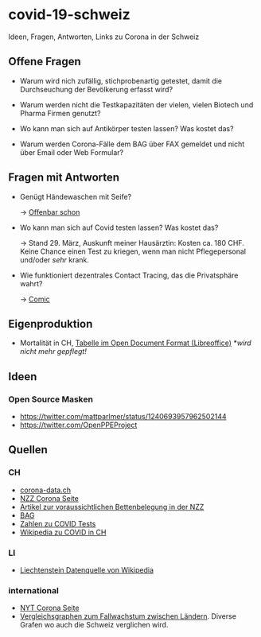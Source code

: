 # covid-19-schweiz

Ideen, Fragen, Antworten, Links zu Corona in der Schweiz

## Offene Fragen

* Warum wird nich zufällig, stichprobenartig getestet, damit die
  Durchseuchung der Bevölkerung erfasst wird?

* Warum werden nicht die Testkapazitäten der vielen, vielen
  Biotech und Pharma Firmen genutzt?

* Wo kann man sich auf Antikörper testen lassen? Was kostet das?

* Warum werden Corona-Fälle dem BAG über FAX gemeldet und nicht
  über Email oder Web Formular?

## Fragen mit Antworten

* Genügt Händewaschen mit Seife?

  -> [Offenbar schon](https://www.nzz.ch/wissenschaft/warum-coronaviren-seife-hassen-ld.1549264)

* Wo kann man sich auf Covid testen lassen? Was kostet das?

  -> Stand 29. März, Auskunft meiner Hausärztin: Kosten ca. 180 CHF. Keine Chance einen
  Test zu kriegen, wenn man nicht Pflegepersonal und/oder *sehr* krank.

* Wie funktioniert dezentrales Contact Tracing, das die Privatsphäre wahrt?

  -> [Comic](https://ncase.me/contact-tracing/)

## Eigenproduktion

* Mortalität in CH, [Tabelle im Open Document Format (Libreoffice)](stats.ods)
  **wird nicht mehr gepflegt!*

## Ideen

### Open Source Masken

* https://twitter.com/mattparlmer/status/1240693957962502144
* https://twitter.com/OpenPPEProject

## Quellen

### CH

* [corona-data.ch](https://corona-data.ch)
* [NZZ Corona Seite](https://www.nzz.ch/panorama/die-wichtigsten-grafiken-zum-coronavirus-ld.1542774)
* [Artikel zur voraussichtlichen Bettenbelegung in der NZZ](https://www.nzz.ch/wissenschaft/coronavirus-schweizer-spitaeler-schon-anfang-april-ueberlastet-ld.1548208)
* [BAG](https://www.bag.admin.ch/bag/de/home/krankheiten/ausbrueche-epidemien-pandemien/aktuelle-ausbrueche-epidemien/novel-cov/situation-schweiz-und-international.html)
* [Zahlen zu COVID Tests](https://en.wikipedia.org/w/index.php?title=COVID-19_testing)
* [Wikipedia zu COVID in CH](https://de.wikipedia.org/wiki/COVID-19-Pandemie_in_der_Schweiz)

### LI

* [Liechtenstein Datenquelle von Wikipedia](https://www.regierung.li/ministerien/ministerium-fuer-gesellschaft/medienmitteilungen/)

### international

* [NYT Corona Seite](https://www.nytimes.com/news-event/coronavirus)
* [Vergleichsgraphen zum Fallwachstum zwischen Ländern](http://nrg.cs.ucl.ac.uk/mjh/covid19/#el). Diverse Grafen wo auch die Schweiz verglichen wird.

